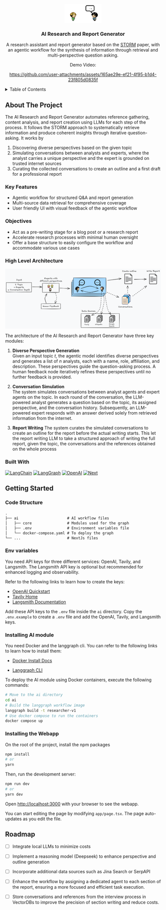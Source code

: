 <div align="center">
  <a href="https://github.com/othneildrew/Best-README-Template">
    <img src="assets/logo_ai_researcher.png" alt="Logo" height="60">
  </a>

  <h3 align="center">AI Research and Report Generator</h3>

  <p align="center">
    A research assistant and report generator based on the 
    <a href="https://arxiv.org/abs/2402.14207">STORM</a>
    paper, with an agentic workflow for the synthesis of information through retrieval and multi-perspective question asking.
  </p>
Demo Video:



https://github.com/user-attachments/assets/165ae29e-ef21-4f95-b1d4-23f805d0835f



</div>


<!-- TABLE OF CONTENTS -->
<details>
  <summary>Table of Contents</summary>
  <ol>
    <li>
      <a href="#about-the-project">About The Project</a>
      <ul>
        <li><a href="#key-features">Key Features</a></li>
        <li><a href="#objectives">Objectives</a></li>
        <li><a href="#high-level-architecture">High Level Architecture</a></li>
        <li><a href="#built-with">Built With</a></li>
      </ul>
    </li>
    <li>
      <a href="#getting-started">Getting Started</a>
    </li>
    <li><a href="#usage">Usage</a></li>
    <li><a href="#known-issues">Known Issues</a></li>
    <li><a href="#roadmap">Roadmap</a></li>
  </ol>
</details>

<!-- ABOUT THE PROJECT -->
## About The Project

The AI Research and Report Generator automates reference gathering, content analysis, and report creation using LLMs for each step of the process. It follows the STORM approach to systematically retrieve information and produce coherent insights through iterative question-asking.
It works by
1. Discovering diverse perspectives based on the given topic
2. Simulating conversations between analysts and experts, where the analyst carries a unique perspective and the expert is grounded on trusted internet sources
3. Curating the collected conversations to create an outline and a first draft for a professional report


### Key Features
- Agentic workflow for structured Q&A and report generation
- Multi-source data retrieval for comprehensive coverage
- User friendly UI with visual feedback of the agentic workflow


### Objectives
- Act as a pre-writing stage for a blog post or a research report
- Accelerate research processes with minimal human oversight
- Offer a base structure to easily configure the workflow and accommodate various use cases

### High Level Architecture

<p align="center">
  <img src="assets/architecture.png" align="middle" width = "1000" />
</p>

The architecture of the AI Research and Report Generator have three key modules:

1. **Diverse Perspective Generation** \
  Given an input topic *t*, the agentic model identifies diverse perspectives and generates a list of *n* analysts, each with a name, role, affiliation, and description. These perspectives guide the question-asking process. A human feedback node iteratively refines these perspectives until no further feedback is provided.

2. **Conversation Simulation**\
  The system simulates conversations between analyst agents and expert agents on the topic. In each round of the conversation, the LLM-powered analyst generates a question based on the topic, its assigned perspective, and the conversation history. Subsequently, an LLM-powered expert responds with an answer derived solely from retrieved information from the internet.

3. **Report Writing**
  The system curates the simulated conversations to create an outline for the report before the actual writing starts. This let the report writing LLM to take a structured approach of writing the full report, given the topic, the conversations and the references obtained on the whole process
  



### Built With
[![LangChain][LangChain]][LangChain-url] [![LangGraph][LangGraph]][LangGraph-url] [![OpenAI][OpenAI]][OpenAI-url] [![Next][Next.js]][Next-url]


## Getting Started

### Code Structure

```
.
├── ai                      # AI workflow files
│   ├── core                # Modules used for the graph
│   ├── .env                # Environment variables file
│   └── docker-compose.yaml # To deploy the graph
└── ...                     # NextJs files
```

### Env variables

You need API keys for three different services: OpenAI, Tavily, and Langsmith. The Langsmith API key is optional but recommended for enhanced logging and observability.

Refer to the following links to learn how to create the keys:
- [OpenAI Quickstart](https://platform.openai.com/docs/quickstart)
- [Tavily Home](https://app.tavily.com/home)
- [Langsmith Documentation](https://docs.smith.langchain.com/)

Add these API keys to the `.env` file inside the `ai` directory. Copy the `.env.example` to create a `.env` file and add the OpenAI, Tavily, and Langsmith keys.

### Installing AI module

You need Docker and the langgraph cli. You can refer to the following links to learn how to install them:

- [Docker Install Docs](https://docs.docker.com/engine/install/)

- [Langgraph CLI](https://langchain-ai.github.io/langgraph/concepts/langgraph_cli/)

To deploy the AI module using Docker containers, execute the following commands:

```bash
# Move to the ai directory
cd ai
# Build the langgraph workflow image
langgraph build -t researcher-v1
# Use docker compose to run the containers
docker compose up
```



### Installing the Webapp

On the root of the project, install the npm packages
```bash
npm install
# or
yarn
```

Then, run the development server:

```bash
npm run dev
# or
yarn dev
```

Open [http://localhost:3000](http://localhost:3000) with your browser to see the webapp.

You can start editing the page by modifying `app/page.tsx`. The page auto-updates as you edit the file.


## Roadmap

- [ ] Integrate local LLMs to minimize costs
- [ ] Implement a reasoning model (Deepseek) to enhance perspective and outline generation
- [ ] Incorporate additional data sources such as Jina Search or SerpAPI
- [ ] Enhance the workflow by assigning a dedicated agent to each section of the report, ensuring a more focused and efficient task execution.
- [ ] Store conversations and references from the interview process in VectorDBs to improve the precision of section writing and reduce costs.


<!-- MARKDOWN LINKS & IMAGES -->
<!-- https://www.markdownguide.org/basic-syntax/#reference-style-links -->
[Next.js]: https://img.shields.io/badge/next.js-000000?style=for-the-badge&logo=nextdotjs&logoColor=white
[Next-url]: https://nextjs.org/
[LangChain]: https://img.shields.io/badge/langchain-1C3C3C?style=for-the-badge&logo=langchain&logoColor=white
[LangChain-url]: https://www.langchain.com/
[LangGraph]: https://img.shields.io/badge/langgraph-1C3C3C?style=for-the-badge&logo=langgraph&logoColor=white
[LangGraph-url]: https://www.langchain.com/
[OpenAI]: https://img.shields.io/badge/openai-412991?style=for-the-badge&logo=openai&logoColor=white
[OpenAI-url]: https://platform.openai.com/
